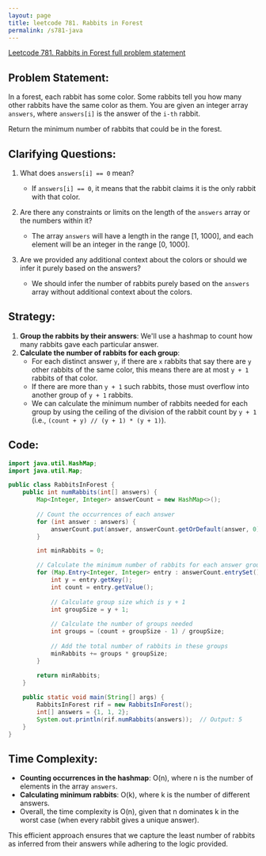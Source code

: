 ```yaml
---
layout: page
title: leetcode 781. Rabbits in Forest
permalink: /s781-java
---
```

[Leetcode 781. Rabbits in Forest full problem statement](https://algoadvance.github.io/algoadvance/l781)
## Problem Statement:

In a forest, each rabbit has some color. Some rabbits tell you how many other rabbits have the same color as them. You are given an integer array `answers`, where `answers[i]` is the answer of the `i-th` rabbit.

Return the minimum number of rabbits that could be in the forest.

## Clarifying Questions:

1. What does `answers[i] == 0` mean?
   - If `answers[i] == 0`, it means that the rabbit claims it is the only rabbit with that color.
   
2. Are there any constraints or limits on the length of the `answers` array or the numbers within it?
   - The array `answers` will have a length in the range [1, 1000], and each element will be an integer in the range [0, 1000].

3. Are we provided any additional context about the colors or should we infer it purely based on the answers?
   - We should infer the number of rabbits purely based on the `answers` array without additional context about the colors.

## Strategy:

1. **Group the rabbits by their answers**: We'll use a hashmap to count how many rabbits gave each particular answer.
2. **Calculate the number of rabbits for each group**:
   - For each distinct answer `y`, if there are `x` rabbits that say there are `y` other rabbits of the same color, this means there are at most `y + 1` rabbits of that color.
   - If there are more than `y + 1` such rabbits, those must overflow into another group of `y + 1` rabbits.
   - We can calculate the minimum number of rabbits needed for each group by using the ceiling of the division of the rabbit count by `y + 1` (i.e., `(count + y) // (y + 1) * (y + 1)`).

## Code:

```java
import java.util.HashMap;
import java.util.Map;

public class RabbitsInForest {
    public int numRabbits(int[] answers) {
        Map<Integer, Integer> answerCount = new HashMap<>();
        
        // Count the occurrences of each answer
        for (int answer : answers) {
            answerCount.put(answer, answerCount.getOrDefault(answer, 0) + 1);
        }

        int minRabbits = 0;

        // Calculate the minimum number of rabbits for each answer group
        for (Map.Entry<Integer, Integer> entry : answerCount.entrySet()) {
            int y = entry.getKey();
            int count = entry.getValue();
            
            // Calculate group size which is y + 1
            int groupSize = y + 1;
            
            // Calculate the number of groups needed
            int groups = (count + groupSize - 1) / groupSize;
            
            // Add the total number of rabbits in these groups
            minRabbits += groups * groupSize;
        }
        
        return minRabbits;
    }

    public static void main(String[] args) {
        RabbitsInForest rif = new RabbitsInForest();
        int[] answers = {1, 1, 2};
        System.out.println(rif.numRabbits(answers));  // Output: 5
    }
}
```

## Time Complexity:

- **Counting occurrences in the hashmap**: O(n), where n is the number of elements in the array `answers`.
- **Calculating minimum rabbits**: O(k), where k is the number of different answers.
- Overall, the time complexity is O(n), given that n dominates k in the worst case (when every rabbit gives a unique answer).

This efficient approach ensures that we capture the least number of rabbits as inferred from their answers while adhering to the logic provided.